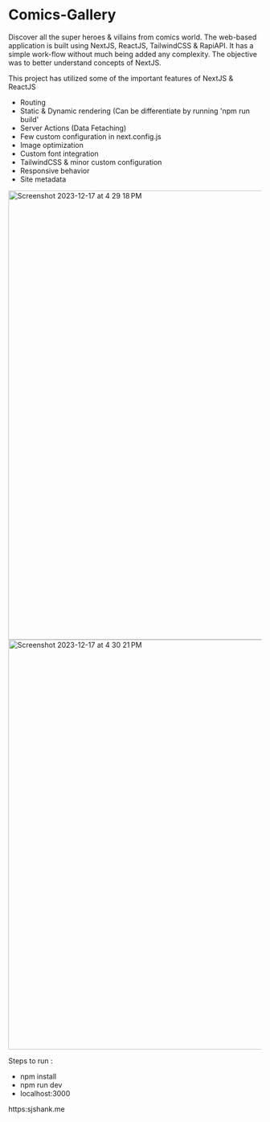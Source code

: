 # Comics-Gallery
Discover all the super heroes &amp; villains from comics world. The web-based application is built using NextJS, ReactJS, TailwindCSS &amp; RapiAPI.
It has a simple work-flow without much being added any complexity. The objective was to better understand concepts of NextJS.


This project has utilized some of the important features of NextJS & ReactJS

- Routing
- Static & Dynamic rendering (Can be differentiate by running 'npm run build'
- Server Actions (Data Fetaching)
- Few custom configuration in next.config.js
- Image optimization
- Custom font integration
- TailwindCSS & minor custom configuration
- Responsive behavior
- Site metadata



<img width="894" alt="Screenshot 2023-12-17 at 4 29 18 PM" src="https://github.com/sjshank/Comics-Gallery/assets/17022643/46b9575e-136f-4006-a1b2-279f27de1faf">


<img width="816" alt="Screenshot 2023-12-17 at 4 30 21 PM" src="https://github.com/sjshank/Comics-Gallery/assets/17022643/895aec6e-408e-4f1f-b501-ae8ea1d3063a">


Steps to run :
- npm install
- npm run dev
- localhost:3000


https:sjshank.me
